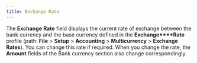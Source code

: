 ```yaml
---
title: Exchange Rate
---
```



The **Exchange** **Rate**  field displays the current rate of exchange between the bank currency  and the base currency defined in the **Exchange****Rate** profile (path: **File**  > **Setup** > **Accounting**  > **Multi****c****urrency**  > **Exchange Rates**). You can  change this rate if required. When you change the rate, the **Amount**  fields of the Bank currency section also change correspondingly.
